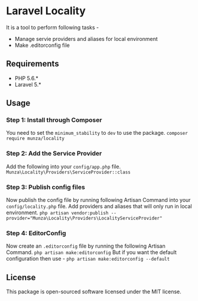 # Laravel Locality

It is a tool to perform following tasks -
- Manage servie providers and aliases for local environment
- Make .editorconfig file

## Requirements
- PHP 5.6.*
- Laravel 5.*

## Usage

### Step 1: Install through Composer
You need to set the `minimum_stability` to `dev` to use the package.
`composer require munza/locality`

### Step 2: Add the Service Provider
Add the following into your `config/app.php` file.
`Munza\Locality\Providers\ServiceProvider::class`

### Step 3: Publish config files
Now publish the config file by running following Artisan Command into your `config/locality.php` file. Add providers and aliases that will only run in local environment.
`php artisan vendor:publish --provider="Munza\Locality\Providers\LocalityServiceProvider"`

### Step 4: EditorConfig
Now create an `.editorconfig` file by running the following Artisan Command.
`php artisan make:editorconfig`
But if you want the default configuration then use -
`php artisan make:editorconfig --default`


## License
This package is open-sourced software licensed under the MIT license.
